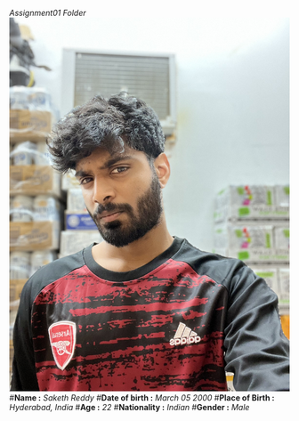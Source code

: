 *Assignment01 Folder*
![HEADSHOT](https://github.com/saketh105/saketh105/blob/main/IMG_E0720.JPG)
#**Name :** *Saketh Reddy*
#**Date of birth :** *March 05 2000*
#**Place of Birth :** *Hyderabad, India*
#**Age :** *22*
#**Nationality :**  *Indian* 
#**Gender :** *Male*
